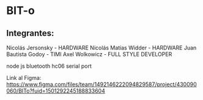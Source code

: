 # BIT-o
## Integrantes:
Nicolás Jersonsky - HARDWARE
Nicolás Matías Widder - HARDWARE
Juan Bautista Godoy - TIMI
Axel Wolkowicz - FULL STYLE DEVELOPER

node js bluetooth hc06 serial port

Link al Figma: https://www.figma.com/files/team/1492146222094829587/project/430090060/BITo?fuid=1501292245188833604
